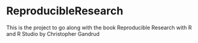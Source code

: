 # ReproducibleResearch
This is the project to go along with the book Reproducible Research with R and R Studio by Christopher Gandrud 
